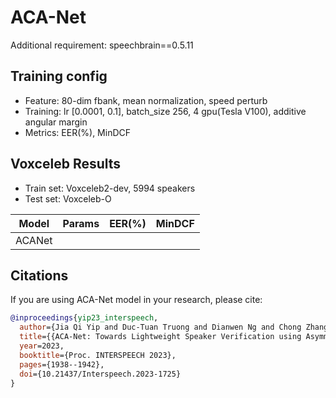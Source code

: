 # ACA-Net

Additional requirement:
  speechbrain==0.5.11

## Training config
- Feature: 80-dim fbank, mean normalization, speed perturb
- Training: lr [0.0001, 0.1], batch_size 256, 4 gpu(Tesla V100), additive angular margin
- Metrics: EER(%), MinDCF

## Voxceleb Results
- Train set: Voxceleb2-dev, 5994 speakers
- Test set: Voxceleb-O

| Model | Params | EER(%) | MinDCF |
|:-----:|:------:|:------:|:------:|
| ACANet |   |  |  |

<!-- ## pretrained model
Pretrained models are accessible on [ModelScope](). -->

<!-- - Voxceleb: [speech_campplus_sv_en_voxceleb_16k](https://modelscope.cn/models/damo/speech_campplus_sv_en_voxceleb_16k/summary) -->
<!-- - 200k labeled speakers: [speech_campplus_sv_zh-cn_16k-common](https://www.modelscope.cn/models/damo/speech_campplus_sv_zh-cn_16k-common/summary) -->

<!-- Here is a simple example for directly extracting embeddings. It downloads the pretrained model from [ModelScope](https://www.modelscope.cn/models) and extracts embeddings.
``` sh
# Install modelscope
pip install modelscope
# CAM++ trained on VoxCeleb
model_id=damo/speech_campplus_sv_en_voxceleb_16k
# CAM++ trained on 200k labeled speakers
model_id=damo/speech_campplus_sv_zh-cn_16k-common
# Run inference
python speakerlab/bin/infer_sv.py --model_id $model_id --wavs $wav_path
``` -->

## Citations
If you are using ACA-Net model in your research, please cite: 
```bibtex
@inproceedings{yip23_interspeech,
  author={Jia Qi Yip and Duc-Tuan Truong and Dianwen Ng and Chong Zhang and Yukun Ma and Trung Hieu Nguyen and Chongjia Ni and Shengkui Zhao and Eng Siong Chng and Bin Ma},
  title={{ACA-Net: Towards Lightweight Speaker Verification using Asymmetric Cross Attention}},
  year=2023,
  booktitle={Proc. INTERSPEECH 2023},
  pages={1938--1942},
  doi={10.21437/Interspeech.2023-1725}
}
```
